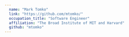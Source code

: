 ```yaml
---
  name: "Mark Tomko"
  link: "https://github.com/mtomko/"
  occupation_title: "Software Engineer"
  affiliation: "The Broad Institute of MIT and Harvard"
  github: "mtomko"
---
```

